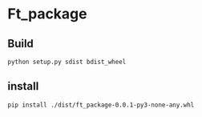 # Ft_package

## Build

```
python setup.py sdist bdist_wheel
```

## install

```
pip install ./dist/ft_package-0.0.1-py3-none-any.whl
```